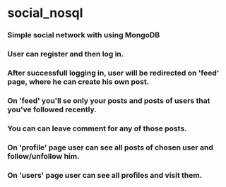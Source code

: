 # social_nosql
### Simple social network with using MongoDB
### User can register and then log in.
### After successfull logging in, user will be redirected on 'feed' page, where he can create his own post.
### On 'feed'  you'll se only your posts and posts of users that you've followed recently.
### You can can leave comment for any of those posts.
### On 'profile' page user can see all posts of chosen user and follow/unfollow him.
### On 'users' page user can see all profiles and visit them.
